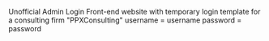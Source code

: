 Unofficial Admin Login Front-end website with temporary login template for a consulting firm "PPXConsulting"
username = username
password = password
